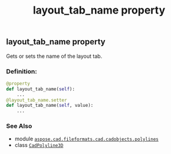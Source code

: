 ﻿---
title: layout_tab_name property
second_title: Aspose.CAD for Python via .NET API References
description: 
type: docs
weight: 240
url: /aspose.cad.fileformats.cad.cadobjects.polylines/cadpolyline3d/layout_tab_name/
is_root: false
---

## layout_tab_name property


Gets or sets the name of the layout tab.
### Definition:
```python
@property
def layout_tab_name(self):
    ...
@layout_tab_name.setter
def layout_tab_name(self, value):
    ...
```

### See Also
* module [`aspose.cad.fileformats.cad.cadobjects.polylines`](../../)
* class [`CadPolyline3D`](/cad/python-net/aspose.cad.fileformats.cad.cadobjects.polylines/cadpolyline3d)
